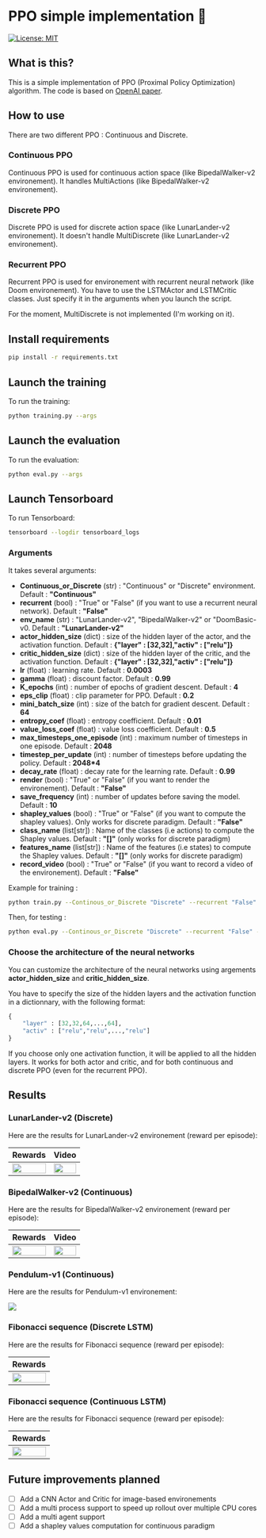 # PPO simple implementation :rocket:

[![License: MIT](https://img.shields.io/badge/License-MIT-yellow.svg)](https://opensource.org/licenses/MIT)

## What is this?

This is a simple implementation of PPO (Proximal Policy Optimization) algorithm.
The code is based on [OpenAI paper](https://arxiv.org/pdf/1707.06347.pdf).

## How to use

There are two different PPO : Continuous and Discrete.

### Continuous PPO

Continuous PPO is used for continuous action space (like BipedalWalker-v2 environement).
It handles MultiActions (like BipedalWalker-v2 environement).


### Discrete PPO

Discrete PPO is used for discrete action space (like LunarLander-v2 environement).
It doesn't handle MultiDiscrete (like LunarLander-v2 environement).

### Recurrent PPO

Recurrent PPO is used for environement with recurrent neural network (like Doom environement).
You have to use the LSTMActor and LSTMCritic classes.
Just specify it in the arguments when you launch the script.

For the moment, MultiDiscrete  is not implemented (I'm working on it).

## Install requirements

```bash
pip install -r requirements.txt
```

## Launch the training

To run the training:

```bash
python training.py --args
```
## Launch the evaluation

To run the evaluation:

```bash
python eval.py --args
```

## Launch Tensorboard

To run Tensorboard:

```bash
tensorboard --logdir tensorboard_logs
```

### Arguments
It takes several arguments:
- **Continuous_or_Discrete** (str) : "Continuous" or "Discrete" environment. Default : **"Continuous"**
- **recurrent** (bool) : "True" or "False" (if you want to use a recurrent neural network). Default : **"False"**
- **env_name** (str) : "LunarLander-v2", "BipedalWalker-v2" or "DoomBasic-v0. Default : **"LunarLander-v2"**
- **actor_hidden_size** (dict) : size of the hidden layer of the actor, and the activation function. Default : **{"layer" : [32,32],"activ" : ["relu"]}**
- **critic_hidden_size** (dict) : size of the hidden layer of the critic, and the activation function. Default : **{"layer" : [32,32],"activ" : ["relu"]}**
- **lr** (float) : learning rate. Default : **0.0003**
- **gamma** (float) : discount factor. Default : **0.99**
- **K_epochs** (int) : number of epochs of gradient descent. Default : **4**
- **eps_clip** (float) : clip parameter for PPO. Default : **0.2**
- **mini_batch_size** (int) : size of the batch for gradient descent. Default : **64**
- **entropy_coef** (float) : entropy coefficient. Default : **0.01**
- **value_loss_coef** (float) : value loss coefficient. Default : **0.5**
- **max_timesteps_one_episode** (int) : maximum number of timesteps in one episode. Default : **2048**
- **timestep_per_update** (int) : number of timesteps before updating the policy. Default : **2048*4**
- **decay_rate** (float) : decay rate for the learning rate. Default : **0.99**
- **render** (bool) : "True" or "False" (if you want to render the environement). Default : **"False"**
- **save_frequency** (int) : number of updates before saving the model. Default : **10**
- **shapley_values** (bool) : "True" or "False" (if you want to compute the shapley values). Only works for discrete paradigm. Default : **"False"**
- **class_name** (list[str]) : Name of the classes (i.e actions) to compute the Shapley values. Default : **"[]"** (only works for discrete paradigm)
- **features_name** (list[str]) : Name of the features (i.e states) to compute the Shapley values. Default : **"[]"** (only works for discrete paradigm)
- **record_video** (bool) : "True" or "False" (if you want to record a video of the environement). Default : **"False"**


Example for training :
```bash
python train.py --Continous_or_Discrete "Discrete" --recurrent "False" --env_name "LunarLander-v2" --actor_hidden_size '{"layer" : [32,32],"activ" : ["relu"]}' --critic_hidden_size '{"layer" : [32,32],"activ" : ["relu"]}' --lr 0.0003 --gamma 0.99 --K_epochs 4 --eps_clip 0.2 --mini_batch_size 64 --entropy_coef 0.01 --value_loss_coef 0.5 --max_timesteps_one_episode 2048 --timestep_per_update 2048 --decay_rate 0.99 --render "False"
```
Then, for testing :
```bash
python eval.py --Continous_or_Discrete "Discrete" --recurrent "False" --env_name "LunarLander-v2" --actor_hidden_size '{"layer" : [32,32],"activ" : ["relu"]}' --critic_hidden_size '{"layer" : [32,32],"activ" : ["relu"]}' --lr 0.0003 --gamma 0.99 --K_epochs 4 --eps_clip 0.2 --mini_batch_size 64 --entropy_coef 0.01 --value_loss_coef 0.5 --max_timesteps_one_episode 2048 --timestep_per_update 2048 --decay_rate 0.99 --render "False"
```


### Choose the architecture of the neural networks

You can customize the architecture of the neural networks using argements **actor_hidden_size** and **critic_hidden_size**.

You have to specify the size of the hidden layers and the activation function in a dictionnary, with the following format:
```python
{
    "layer" : [32,32,64,...,64],
    "activ" : ["relu","relu",...,"relu"]
}
```
If you choose only one activation function, it will be applied to all the hidden layers.
It works for both actor and critic, and for both continuous and discrete PPO (even for the recurrent PPO).


## Results



### LunarLander-v2 (Discrete)

Here are the results for LunarLander-v2 environement (reward per episode):

| Rewards                                              | Video                                      |
|------------------------------------------------------|--------------------------------------------|
| <img src=results/curves/lunar_lander.png width=100%> | <img src=results/gif/lunar.gif width=100%> |


### BipedalWalker-v2 (Continuous)

Here are the results for BipedalWalker-v2 environement (reward per episode):

| Rewards                                              | Video                                               |
|------------------------------------------------------|-----------------------------------------------------|
| <img src=results/curves/biped_walker.png width=100%> | <img src=results/gif/bipedal_walker.gif width=100%> |


### Pendulum-v1 (Continuous)

Here are the results for Pendulum-v1 environement:

<img src="results/gif/pendulum.gif">

### Fibonacci sequence (Discrete LSTM)

Here are the results for Fibonacci sequence (reward per episode):

| Rewards                                                    |                                           
|------------------------------------------------------------|
| <img src=results/curves/fibonacci_discrete.png width=100%> |

### Fibonacci sequence (Continuous LSTM)

Here are the results for Fibonacci sequence (reward per episode):

| Rewards                                                      |
|--------------------------------------------------------------|
| <img src=results/curves/fibonacci_continuous.png width=100%> |


## Future improvements planned

- [ ] Add a CNN Actor and Critic for image-based environements
- [ ] Add a multi process support to speed up rollout over multiple CPU cores
- [ ] Add a multi agent support
- [ ] Add a shapley values computation for continuous paradigm
